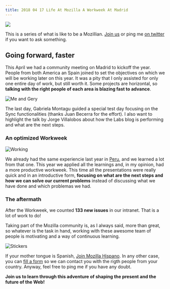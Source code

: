 ```yaml
---
title: 2018 04 17 Life At Mozilla A Workweek At Madrid
---
```


![](http://cl.ly/image/3w2o1U1B0A3C/team.jpg)

This is a series of what is like to be a Mozillian. [Join us](http://mozilla-hispano.org/participa) or ping me [on twitter](http://twitter.com/fjaguero) if you want to ask something.

## Going forward, faster

This April we had a community meeting on Madrid to kickoff the year. People from both America an Spain joined to set the objectives on which we will be working later on this year. It was a pity that I only assisted for only one entire day of work, but still worth it. Some projects are horizontal, so **talking with the right people of each area is blazing fast to advance**.

![Me and Gery](http://f.cl.ly/items/0o3V0l1S2T1M3N3f3K0e/gery-fjaguero.jpg)

The last day, Gabriela Montagu guided a special test day focusing on the Sync functionalities (thanks Juan Becerra for the effort). I also want to highlight the talk by Jorge Villalobos about how the Labs blog is performing and what are the next steps.

### An optimized Workweek

![Working](http://cl.ly/image/1m2k2r3q2P3x/all-workweek.jpg)

We already had the same experiencie last year in [Peru](/life-at-mozilla-a-workweek-at-peru/), and we learned a lot from that one. This year we applied all the learnings and, in my opinion, had a more productive workweek. This time all the presentations were really quick and in an introductive form, **focusing on what are the next steps and how we can solve our current problems** instead of discussing what we have done and which problemas we had.

### The aftermath

After the Workweek, we counted **133 new issues** in our intranet. That is a lot of work to do!

Taking part of the Mozilla community is, as I always said, more than great, so whatever is the task in hand, working with these awesome team of people is motivating and a way of continuous learning.

![Stickers](http://cl.ly/image/2a0F2K0o2y1E/stickers.jpg)

If your mother tongue is Spanish, [Join Mozilla Hispano](http://mozilla-hispano.org/participa). In any other case, you can [fill a form](http://www.mozilla.org/en-US/contribute/) so we can contact you with the rigth people from your country. Anyway, feel free to ping me if you have any doubt.

**Join us to learn through this adventure of shaping the present and the future of the Web!**
